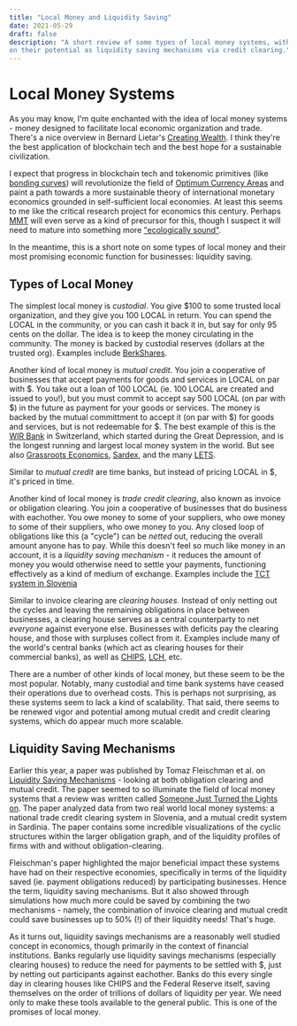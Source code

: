 ```yaml
---
title: "Local Money and Liquidity Saving"
date: 2021-05-29
draft: false
description: "A short review of some types of local money systems, with a focus
on their potential as liquidity saving mechanisms via credit clearing."
---
```


# Local Money Systems

As you may know, I'm quite enchanted with the idea of local money systems - money
designed to facilitate local economic organization and trade.
There's a nice overview in Bernard Lietar's [Creating Wealth]. 
I think they're the best application of blockchain tech and the best hope for 
a sustainable civilization. 

I expect that progress in blockchain tech
and tokenomic primitives (like [bonding curves]) will revolutionize the field of [Optimum Currency Areas] and paint a path towards a more
sustainable theory of international monetary economics grounded in self-sufficient local economies.
At least this seems to me like the critical research project for economics this
century. Perhaps [MMT] will even serve as a kind of precursor for this, though
I suspect it will need to mature into something more ["ecologically
sound"][MMT].

In the meantime, this is a short note on some types of local money
and their most promising economic function for businesses: liquidity saving.

## Types of Local Money

The simplest local money is *custodial*. You give $100 to some trusted local
organization, and they give you 100 LOCAL in return. You can spend the LOCAL in the
community, or you can cash it back it in, but say for only 95 cents on the
dollar. The idea is to keep the money circulating in the community. The money is
backed by custodial reserves (dollars at the trusted org). Examples include
[BerkShares].

Another kind of local money is *mutual credit*. You join a cooperative of
businesses that accept payments for goods and services in LOCAL on par with $.
You take out a loan of 100 LOCAL (ie. 100 LOCAL are created and issued to you!), 
but you must commit to accept say 500 LOCAL (on par with $)
in the future as payment for your goods or services. The money is backed by the mutual committment 
to accept it (on par with $) for goods and services, but is not redeemable for $. The best example of this is
the [WIR Bank] in Switzerland, which started during the Great Depression, and
is the longest running and largest local money system in the world. But see also
[Grassroots Economics], [Sardex], and the many [LETS]. 

Similar to *mutual credit* are time banks, but instead of pricing LOCAL in $,
it's priced in time. 

Another kind of local money is *trade credit clearing*, also known as invoice or obligation clearing. 
You join a cooperative of businesses that do business with eachother. You owe money to some of your
suppliers, who owe money to some of their suppliers, who owe money to you.
Any closed loop of obligations like this (a "cycle") can be *netted* out, reducing the
overall amount anyone has to pay. While this doesn't feel so much like money in
an account, it is a *liquidity saving mechanism* - it reduces the amount of money you would otherwise 
need to settle your payments, functioning effectively as a kind of medium of exchange. 
Examples include the [TCT system in Slovenia][Liquidity Saving Mechanisms]

Similar to invoice clearing are *clearing houses*. Instead of only netting out the
cycles and leaving the remaining obligations in place between businesses, 
a clearing house serves as a central counterparty to net *everyone* against everyone
else. Businesses with deficits pay the clearing house, and those with surpluses
collect from it. Examples include many of the world's central banks (which act
as clearing houses for their commercial banks), as well as [CHIPS], [LCH], etc.

There are a number of other kinds of local money, but these seem to be the most popular.
Notably, many custodial and time bank systems have ceased their operations due
to overhead costs. This is perhaps not surprising, as these systems seem to lack
a kind of scalability. That said, there seems to be renewed vigor and potential 
among mutual credit and credit clearing systems, which do appear much more
scalable.

## Liquidity Saving Mechanisms

Earlier this year, a paper was published by Tomaz Fleischman et al. on 
[Liquidity Saving Mechanisms] - looking at both obligation clearing and mutual credit. 
The paper seemed to so illuminate the field of local money systems
that a review was written called [Someone Just Turned the
Lights on]. The paper analyzed data from two real world local money systems:
a national trade credit clearing system in Slovenia, and a mutual credit system
in Sardinia. The paper contains some incredible visualizations of the cyclic structures within the 
larger obligation graph, and of the liquidity profiles of firms with and without
obligation-clearing.

Fleischman's paper highlighted the major beneficial impact these systems have had
on their respective economies, specifically in terms of the liquidity
saved (ie. payment obligations reduced) by participating businesses. Hence the term, liquidity
saving mechanisms. But it also showed through simulations how much more could be
saved by combining the two mechanisms - namely, the combination of invoice clearing
and mutual credit could save businesses up to 50% (!) of their liquidity needs!
That's huge.

As it turns out, liquidity savings mechanisms are a reasonably well studied
concept in economics, though primarily in the context of financial institutions. Banks regularly
use liquidity savings mechanisms (especially clearing houses) to reduce the need
for payments to be settled with $, just by netting out participants
against eachother. Banks do this every single day in clearing houses like CHIPS
and the Federal Reserve itself, saving themselves on the order of trillions of
dollars of liquidity per year. We need only to make these tools available to
the general public. This is one of the promises of local money.

[Creating Wealth]: https://newsociety.com/products/9780865716674
[Optimum Currency Areas]: https://en.wikipedia.org/wiki/Optimum_currency_area
[bonding curves]: https://medium.com/@simondlr/tokens-2-0-curved-token-bonding-in-curation-markets-1764a2e0bee5
[MMT]:/posts/mmt
[BerkShares]: https://www.berkshares.org/
[WIR Bank]: https://en.wikipedia.org/wiki/WIR_Bank
[Sardex]: https://monneta.org/en/sardex/
[LETS]: https://en.wikipedia.org/wiki/Local_exchange_trading_system
[Grassroots Economics]: https://www.grassrootseconomics.org/
[Liquidity Saving Mechanisms]: https://www.mdpi.com/1911-8074/13/12/295
[CHIPS]: https://www.theclearinghouse.org/payment-systems/chips
[LCH]: https://www.lch.com/
[Someone Just Turned the Lights On]: https://mutualcredit.services/2021/02/18/someone-just-turned-the-lights-on/
